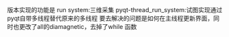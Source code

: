 版本实现的功能是
run system:三维采集
pyqt-thread_run_system:试图实现通过pyqt自带多线程替代原来的多线程
要去解决的问题是如何在主线程更新界面，同时也更改了all的diamagnetic，去掉了while 函数